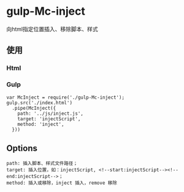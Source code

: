 # gulp-Mc-inject

向html指定位置插入、移除脚本、样式

## 使用
### Html
  <!--start:injectScript--><!--end:injectScript-->
### Gulp

    var McInject = require('./gulp-Mc-inject');
    gulp.src('./index.html')
      .pipe(McInject({
        path: '../js/inject.js',
        target: 'injectScript',
        method: 'inject',
      }))
    
## Options
    path: 插入脚本、样式文件路径；
    target: 插入位置，如：injectScript, <!--start:injectScript--><!--end:injectScript-->；
    method: 插入或移除，inject 插入，remove 移除
  
